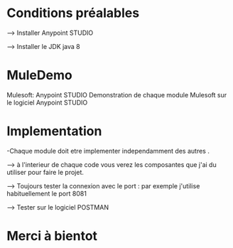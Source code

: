 # Conditions préalables
--> Installer Anypoint STUDIO

--> Installer le JDK java 8

# MuleDemo
Mulesoft: Anypoint STUDIO
Demonstration de chaque module Mulesoft sur le logiciel Anypoint STUDIO

# Implementation 
-Chaque module doit etre implementer independamment des autres .

--> à l'interieur de chaque code vous verez les composantes que j'ai du utiliser pour faire le projet.

--> Toujours tester la connexion avec le port : par exemple j'utilise habituellement le port 8081 

--> Tester sur le logiciel POSTMAN

# Merci à bientot
